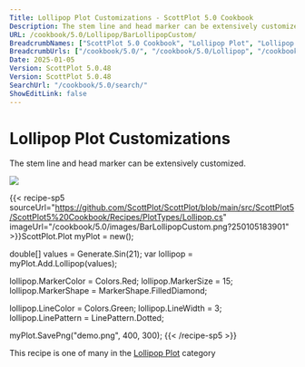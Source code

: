 ```yaml
---
Title: Lollipop Plot Customizations - ScottPlot 5.0 Cookbook
Description: The stem line and head marker can be extensively customized.
URL: /cookbook/5.0/Lollipop/BarLollipopCustom/
BreadcrumbNames: ["ScottPlot 5.0 Cookbook", "Lollipop Plot", "Lollipop Plot Customizations"]
BreadcrumbUrls: ["/cookbook/5.0/", "/cookbook/5.0/Lollipop", "/cookbook/5.0/Lollipop/BarLollipopCustom"]
Date: 2025-01-05
Version: ScottPlot 5.0.48
Version: ScottPlot 5.0.48
SearchUrl: "/cookbook/5.0/search/"
ShowEditLink: false
---
```



<div class='d-flex align-items-center mt-5'>
<h1 class='me-2 text-dark my-0 border-0'>Lollipop Plot Customizations</h1>
</div>

The stem line and head marker can be extensively customized.

[![](/cookbook/5.0/images/BarLollipopCustom.png?250105183901)](/cookbook/5.0/images/BarLollipopCustom.png?250105183901)

{{< recipe-sp5 sourceUrl="https://github.com/ScottPlot/ScottPlot/blob/main/src/ScottPlot5/ScottPlot5%20Cookbook/Recipes/PlotTypes/Lollipop.cs" imageUrl="/cookbook/5.0/images/BarLollipopCustom.png?250105183901" >}}ScottPlot.Plot myPlot = new();

double[] values = Generate.Sin(21);
var lollipop = myPlot.Add.Lollipop(values);

lollipop.MarkerColor = Colors.Red;
lollipop.MarkerSize = 15;
lollipop.MarkerShape = MarkerShape.FilledDiamond;

lollipop.LineColor = Colors.Green;
lollipop.LineWidth = 3;
lollipop.LinePattern = LinePattern.Dotted;

myPlot.SavePng("demo.png", 400, 300);
{{< /recipe-sp5 >}}

<div class='my-5 text-center'>This recipe is one of many in the <a href='/cookbook/5.0/Lollipop'>Lollipop Plot</a> category</div>


